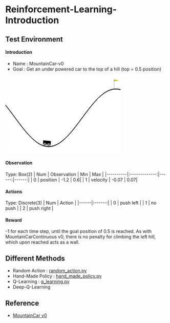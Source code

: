 # Reinforcement-Learning-Introduction

## Test Environment
#### Introduction
- Name : MountainCar-v0
- Goal : Get an under powered car to the top of a hill (top = 0.5 position)

<p align="left"><img src="assets/mountaincar-v0.jpg" width="360"\></p>

#### Observation
Type: Box(2)
|  Num  |      Observation     | Min | Max |
|----------|:-------------:|------:|------:|
| 0 | position | -1.2 | 0.6|
| 1 |  velocity | -0.07 | 0.07|

#### Actions
Type: Discrete(3)
| Num | Action |
|------|:------:|
| 0 | push left |
| 1 | no push |
| 2 | push right |

#### Reward
-1 for each time step, until the goal position of 0.5 is reached. As with MountainCarContinuous v0, there is no penalty for climbing the left hill, which upon reached acts as a wall.

## Different Methods
- Random Action : [random_action.py](https://github.com/TzuYuOu/Reinforcement-Learning-Introduction/blob/master/random_action.py)
- Hand-Made Policy : [hand_made_policy.py](https://github.com/TzuYuOu/Reinforcement-Learning-Introduction/blob/master/hand_made_policy.py)
- Q-Learning : [q_learning.py](https://github.com/TzuYuOu/Reinforcement-Learning-Introduction/blob/master/q_learning.py)
- Deep-Q-Learning










## Reference
- [MountainCar v0](https://github.com/openai/gym/wiki/MountainCar-v0)

